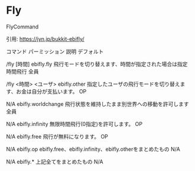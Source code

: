 # Fly
FlyCommand

引用:
https://jyn.jp/bukkit-ebifly/



コマンド	パーミッション	説明	デフォルト

/fly [時間]	ebifly.fly	飛行モードを切り替えます、時間が指定された場合は指定時間飛行	全員

/fly <時間> <ユーザ>	ebifly.other	指定したユーザの飛行モードを切り替えます、お金は自分が支払います。	OP

N/A	ebifly.worldchange	飛行状態を維持したまま別世界への移動を許可します	全員

N/A	ebifly.infinity	無限時間飛行(0指定)を許可します。	OP

N/A	ebifly.free	飛行が無料になります。	OP

N/A	ebifly.op	ebifly.free、ebifly.infinity、ebifly.otherをまとめたもの	N/A

N/A	ebifly.*	上記全てをまとめたもの	N/A

